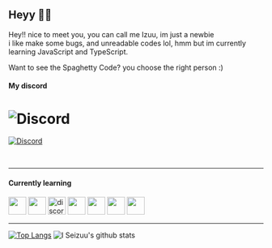 ## Heyy 👋🏻
Hey!! nice to meet you, you can call me Izuu, im just a newbie <br>
i like make some bugs, and unreadable codes lol, hmm but im currently learning JavaScript and TypeScript.

Want to see the Spaghetty Code? you choose the right person :)

#### My discord
# ![Discord](https://discord.c99.nl/widget/theme-2/271576733168173057.png)
[![Discord](https://discordapp.com/api/guilds/272348156035989504/embed.png)](https://discord.gg/YmJEcFR)

<br>

<hr>

#### Currently learning
<img src="https://upload.wikimedia.org/wikipedia/commons/thumb/9/99/Unofficial_JavaScript_logo_2.svg/512px-Unofficial_JavaScript_logo_2.svg.png" width=35> <img src="https://seeklogo.com/images/T/typescript-logo-B29A3F462D-seeklogo.com.png" width=35>
<a href="https://discord.js.org"><img src="https://cdn.discordapp.com/attachments/740865034887888996/740865173065170994/logo-square.png" width="35" alt="discord.js" /></a>
<img height="35" src="https://img.shields.io/badge/-Nodejs-43853d?style=flat-square&logo=Node.js&logoColor=white"/>
<img height="35" src="https://img.shields.io/badge/-HTML5-E34F26?style=flat-square&logo=html5&logoColor=white" />
<img height="35" src="https://img.shields.io/badge/-NPM-CB3837?style=flat-square&logo=npm&logoColor=whitee"/>
<img height="35" src="https://img.shields.io/badge/-MongoDB-13aa52?style=flat-square&logo=mongodb&logoColor=white"/>

<hr>


[![Top Langs](https://github-readme-stats.vercel.app/api/top-langs/?username=VeguiIzumi&layout=compact&show_icons=true&theme=radical)](https://github.com/VeguiIzumi)
![I Seizuu's github stats](https://github-readme-stats.vercel.app/api?username=VeguiIzumi&show_icons=true&theme=radical)
